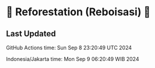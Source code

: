 
# 🌳 Reforestation (Reboisasi) 🌲

## Last Updated

GitHub Actions time: Sun Sep  8 23:20:49 UTC 2024

Indonesia/Jakarta time: Mon Sep  9 06:20:49 WIB 2024
